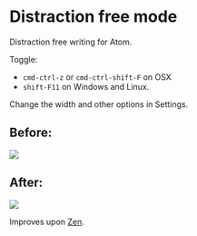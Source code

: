 # Distraction free mode

Distraction free writing for Atom.

Toggle:
- `cmd-ctrl-z` or `cmd-ctrl-shift-F` on OSX
- `shift-F11` on Windows and Linux.

Change the width and other options in Settings.

## Before:

![](https://f.cloud.github.com/assets/2/2290454/c7304340-a01d-11e3-8b89-018775a8612b.png)

## After:

![](https://f.cloud.github.com/assets/2/2290455/ce99e97e-a01d-11e3-8808-ebec40e959b4.png)

Improves upon [Zen](https://atom.io/packages/zen).
